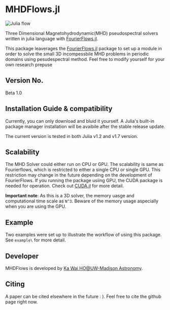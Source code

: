 # MHDFlows.jl
![Julia flow](img/TG_Instability.gif)

Three Dimensional Magnetohydrodynamic(MHD) pseudospectral solvers written in julia language with <a href="http://github.com/FourierFlows/FourierFlows.jl">FourierFlows.jl</a>. 

This package leaverages the [FourierFlows.jl](http://github.com/FourierFlows/FourierFlows.jl) package to set up a module in order to solve the small 3D incompessbile MHD problems in periodic domains using pesudespectral method. Feel free to modify yourself for your own research prepuse

## Version No.
Beta 1.0

## Installation Guide & compatibility 
Currently, you can only download and bluid it yourself. A Julia's built-in package manager installation will be avaibile after the stable release update.

The current version is tested in both Julia v1.2 and v1.7 version.

## Scalability 
The MHD Solver could either run on CPU or GPU. The scalability is same as Fourierflows, which is restricted to either a single CPU or single GPU. This restriction may change in the future depending on the development of FourierFlows. If you running the package usiing GPU, the CUDA package is needed for operation. Check out [CUDA.jl](https://juliagpu.github.io/CUDA.jl/stable/lib/driver/#Device-Management) for more detail. 

**Important note**: As this is a 3D solver, the memory uasge and computational time scale as `N^3`. Beware of the memory usage aspecially when you are using the GPU. 

## Example
Two examples were set up to illustrate the workflow of using this package. See `example\` for more detail. 

## Developer
MHDFlows is developed by [Ka Wai HO@UW-Madison Astronomy](https://scholar.google.com/citations?user=h2j8wbYAAAAJ&hl=en).

## Citing
A paper can be cited elsewhere in the future : ). Feel free to cite the github page right now. 
